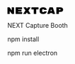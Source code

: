 <img src="images/nextcaplogo.png" alt="NEXTCAP logo" style="width: 25%;"/>

NEXT Capture Booth

npm install

npm run electron



